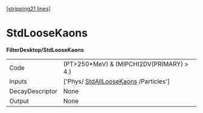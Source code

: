 [[stripping21 lines]](./stripping21-commonparticles)

# StdLooseKaons

**FilterDesktop/StdLooseKaons**

|                 |                                                                           |
|-----------------|---------------------------------------------------------------------------|
| Code            | (PT\>250\*MeV) & (MIPCHI2DV(PRIMARY) \> 4.)                               |
| Inputs          | ['Phys/ [StdAllLooseKaons](./stripping21-stdallloosekaons) /Particles'] |
| DecayDescriptor | None                                                                      |
| Output          | None                                                                      |
